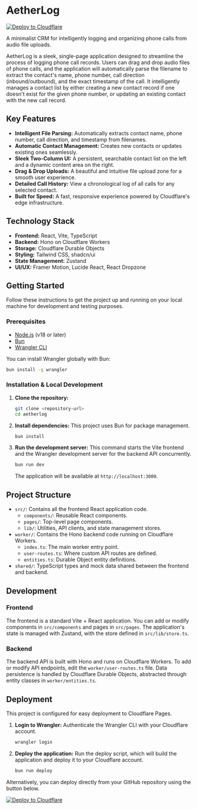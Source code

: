 # AetherLog

[![Deploy to Cloudflare](https://deploy.workers.cloudflare.com/button)](https://deploy.workers.cloudflare.com/?url=https://github.com/zlillymp/call_log)

A minimalist CRM for intelligently logging and organizing phone calls from audio file uploads.

AetherLog is a sleek, single-page application designed to streamline the process of logging phone call records. Users can drag and drop audio files of phone calls, and the application will automatically parse the filename to extract the contact's name, phone number, call direction (inbound/outbound), and the exact timestamp of the call. It intelligently manages a contact list by either creating a new contact record if one doesn't exist for the given phone number, or updating an existing contact with the new call record.

## Key Features

- **Intelligent File Parsing:** Automatically extracts contact name, phone number, call direction, and timestamp from filenames.
- **Automatic Contact Management:** Creates new contacts or updates existing ones seamlessly.
- **Sleek Two-Column UI:** A persistent, searchable contact list on the left and a dynamic content area on the right.
- **Drag & Drop Uploads:** A beautiful and intuitive file upload zone for a smooth user experience.
- **Detailed Call History:** View a chronological log of all calls for any selected contact.
- **Built for Speed:** A fast, responsive experience powered by Cloudflare's edge infrastructure.

## Technology Stack

- **Frontend:** React, Vite, TypeScript
- **Backend:** Hono on Cloudflare Workers
- **Storage:** Cloudflare Durable Objects
- **Styling:** Tailwind CSS, shadcn/ui
- **State Management:** Zustand
- **UI/UX:** Framer Motion, Lucide React, React Dropzone

## Getting Started

Follow these instructions to get the project up and running on your local machine for development and testing purposes.

### Prerequisites

- [Node.js](https://nodejs.org/) (v18 or later)
- [Bun](https://bun.sh/)
- [Wrangler CLI](https://developers.cloudflare.com/workers/wrangler/install-and-update/)

You can install Wrangler globally with Bun:
```bash
bun install -g wrangler
```

### Installation & Local Development

1.  **Clone the repository:**
    ```bash
    git clone <repository-url>
    cd aetherlog
    ```

2.  **Install dependencies:**
    This project uses Bun for package management.
    ```bash
    bun install
    ```

3.  **Run the development server:**
    This command starts the Vite frontend and the Wrangler development server for the backend API concurrently.
    ```bash
    bun run dev
    ```

    The application will be available at `http://localhost:3000`.

## Project Structure

-   `src/`: Contains all the frontend React application code.
    -   `components/`: Reusable React components.
    -   `pages/`: Top-level page components.
    -   `lib/`: Utilities, API clients, and state management stores.
-   `worker/`: Contains the Hono backend code running on Cloudflare Workers.
    -   `index.ts`: The main worker entry point.
    -   `user-routes.ts`: Where custom API routes are defined.
    -   `entities.ts`: Durable Object entity definitions.
-   `shared/`: TypeScript types and mock data shared between the frontend and backend.

## Development

### Frontend

The frontend is a standard Vite + React application. You can add or modify components in `src/components` and pages in `src/pages`. The application's state is managed with Zustand, with the store defined in `src/lib/store.ts`.

### Backend

The backend API is built with Hono and runs on Cloudflare Workers. To add or modify API endpoints, edit the `worker/user-routes.ts` file. Data persistence is handled by Cloudflare Durable Objects, abstracted through entity classes in `worker/entities.ts`.

## Deployment

This project is configured for easy deployment to Cloudflare Pages.

1.  **Login to Wrangler:**
    Authenticate the Wrangler CLI with your Cloudflare account.
    ```bash
    wrangler login
    ```

2.  **Deploy the application:**
    Run the deploy script, which will build the application and deploy it to your Cloudflare account.
    ```bash
    bun run deploy
    ```

Alternatively, you can deploy directly from your GitHub repository using the button below.

[![Deploy to Cloudflare](https://deploy.workers.cloudflare.com/button)](https://deploy.workers.cloudflare.com/?url=https://github.com/zlillymp/call_log)
